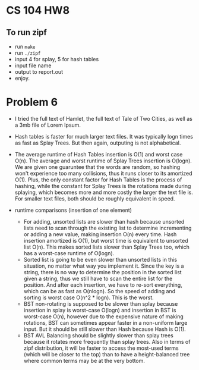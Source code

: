 # CS 104 HW8

## To run zipf
* run `make`
* run `./zipf`
* input 4 for splay, 5 for hash tables
* input file name
* output to report.out
* enjoy.

# Problem 6
* I tried the full text of Hamlet, the full text of Tale of Two Cities, as well as a 3mb file of Lorem Ipsum.
* Hash tables is faster for much larger text files. It was typically logn times as fast as Splay Trees. But then again, outputing is not alphabetical.
* The average runtime of Hash Tables insertion is O(1) and worst case O(n). The average and worst runtime of Splay Trees insertion is O(logn). We are given one guaruntee that the words are random, so hashing won't experience too many collisions, thus it runs closer to its amortized O(1). Plus, the only constant factor for Hash Tables is the process of hashing, while the constant for Splay Trees is the rotations made during splaying, which becomes more and more costly the larger the text file is. For smaller text files, both should be roughly equivalent in speed. 

* runtime comparisons (insertion of one element)
	* For adding, unsorted lists are slower than hash because unsorted lists need to scan through the existing list to determine incrementing or adding a new value, making insertion O(n) every time. Hash insertion amortized is O(1), but worst time is equivalent to unsorted list O(n). This makes sorted lists slower than Splay Trees too, which has a worst-case runtime of O(logn).
	* Sorted list is going to be even slower than unsorted lists in this situation, no matter what way you implement it. Since the key is a string, there is no way to determine the position in the sorted list given a string, thus we still have to scan the entire list for the position. And after each insertion, we have to re-sort everything, which can be as fast as O(nlogn). So the speed of adding and sorting is worst case O(n^2 * logn). This is the worst.
	* BST non-rotating is supposed to be slower than splay because insertion in splay is worst-case O(logn) and insertion in BST is worst-case O(n), however due to the expensive nature of making rotations, BST can sometimes appear faster in a non-uniform large input. But it should be still slower than Hash because Hash is O(1).
	* BST AVL Balancing should be slightly slower than splay trees because it rotates more frequently than splay trees. Also in terms of zipf distribution, it will be faster to access the most-used terms (which will be closer to the top) than to have a height-balanced tree where common terms may be at the very bottom.